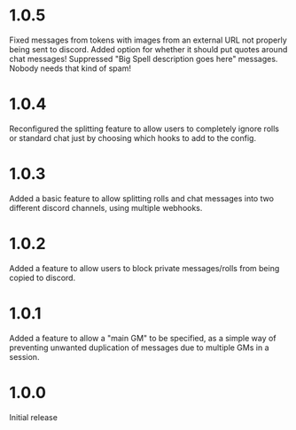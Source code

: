 # 1.0.5
Fixed messages from tokens with images from an external URL not properly being sent to discord.
Added option for whether it should put quotes around chat messages!
Suppressed "Big Spell description goes here" messages. Nobody needs that kind of spam!

# 1.0.4
Reconfigured the splitting feature to allow users to completely ignore rolls or standard chat just by choosing which hooks to add to the config.

# 1.0.3
Added a basic feature to allow splitting rolls and chat messages into two different discord channels, using multiple webhooks.

# 1.0.2
Added a feature to allow users to block private messages/rolls from being copied to discord.

# 1.0.1
Added a feature to allow a "main GM" to be specified, as a simple way of preventing unwanted duplication of messages due to multiple GMs in a session.

# 1.0.0
Initial release
